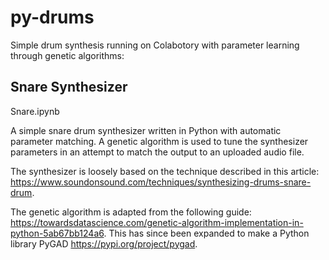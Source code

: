 # py-drums
Simple drum synthesis running on Colabotory with parameter learning through genetic algorithms:

## Snare Synthesizer

Snare.ipynb

A simple snare drum synthesizer written in Python with automatic parameter matching. A genetic algorithm is used to tune the synthesizer parameters in an attempt to match the output to an uploaded audio file.

The synthesizer is loosely based on the technique described in this article: https://www.soundonsound.com/techniques/synthesizing-drums-snare-drum.

The genetic algorithm is adapted from the following guide: https://towardsdatascience.com/genetic-algorithm-implementation-in-python-5ab67bb124a6. This has since been expanded to make a Python library PyGAD https://pypi.org/project/pygad.


